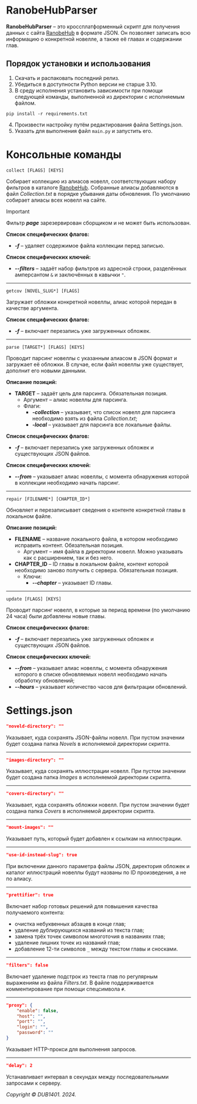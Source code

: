 # RanobeHubParser
**RanobeHubParser** – это кроссплатформенный скрипт для получения данных с сайта [RanobeHub](https://ranobehub.org/) в формате JSON. Он позволяет записать всю информацию о конкретной новелле, а также её главах и содержании глав.

## Порядок установки и использования
1. Скачать и распаковать последний релиз.
2. Убедиться в доступности Python версии не старше 3.10.
3. В среду исполнения установить зависимости при помощи следующей команды, выполненной из директории с исполняемым файлом.
```
pip install -r requirements.txt
```
4. Произвести настройку путём редактирования файла Settings.json.
5. Указать для выполнения файл `main.py` и запустить его.

# Консольные команды
```
collect [FLAGS] [KEYS]
```
Собирает коллекцию из алиасов новелл, соответствующих набору фильтров в каталоге [RanobeHub](https://ranobehub.org/). Собранные алиасы добавляются в файл _Collection.txt_ в порядке убывания даты обновления. По умолчанию собирает алиасы всех новелл на сайте.

> [!IMPORTANT]  
> Фильтр _**page**_ зарезервирован сборщиком и не может быть использован.

**Список специфических флагов:**
* _**-f**_ – удаляет содержимое файла коллекции перед записью.

**Список специфических ключей:**
* _**--filters**_ – задаёт набор фильтров из адресной строки, разделённых амперсантом `&` и заключённых в кавычки `"`.
___
```
getcov [NOVEL_SLUG*] [FLAGS]
```
Загружает обложки конкретной новеллы, алиас которой передан в качестве аргумента.

**Список специфических флагов:**
* _**-f**_ – включает перезапись уже загруженных обложек.
___
```
parse [TARGET*] [FLAGS] [KEYS]
```
Проводит парсинг новеллы с указанным алиасом в JSON формат и загружает её обложки. В случае, если файл новеллы уже существует, дополнит его новыми данными. 

**Описание позиций:**
* **TARGET** – задаёт цель для парсинга. Обязательная позиция.
	* Аргумент – алиас новеллы для парсинга.
	* Флаги:
		* _**-collection**_ – указывает, что список новелл для парсинга необходимо взять из файла _Collection.txt_;
		* _**-local**_ – указывает для парсинга все локальные файлы.
		
**Список специфических флагов:**
* _**-f**_ – включает перезапись уже загруженных обложек и существующих JSON файлов.

**Список специфических ключей:**
* _**--from**_ – указывает алиас новеллы, с момента обнаружения которой в коллекции необходимо начать парсинг.
___
```
repair [FILENAME*] [CHAPTER_ID*]
```
Обновляет и перезаписывает сведения о контенте конкретной главы в локальном файле.

**Описание позиций:**
* **FILENAME** – название локального файла, в котором необходимо исправить контент. Обязательная позиция.
	* Аргумент – имя файла в директории новелл. Можно указывать как с расширением, так и без него.
* **CHAPTER_ID** – ID главы в локальном файле, контент которой необходимо заново получить с сервера. Обязательная позиция.
	* Ключи:
		* _**--chapter**_ – указывает ID главы.
___
```
update [FLAGS] [KEYS]
```
Проводит парсинг новелл, в которые за период времени (по умолчанию 24 часа) были добавлены новые главы.

**Список специфических флагов:**
* _**-f**_ – включает перезапись уже загруженных обложек и существующих JSON файлов.

**Список специфических ключей:**
* _**--from**_ – указывает алиас новеллы, с момента обнаружения которого в списке обновляемых новелл необходимо начать обработку обновлений;
* _**--hours**_ – указывает количество часов для фильтрации обновлений.

# Settings.json
```JSON
"noveld-directory": ""
```
Указывает, куда сохранять JSON-файлы новелл. При пустом значении будет создана папка _Novels_ в исполняемой директории скрипта.
___
```JSON
"images-directory": ""
```
Указывает, куда сохранять иллюстрации новелл. При пустом значении будет создана папка _Images_ в исполняемой директории скрипта.
___
```JSON
"covers-directory": ""
```
Указывает, куда сохранять обложки новелл. При пустом значении будет создана папка _Covers_ в исполняемой директории скрипта.
___
```JSON
"mount-images": ""
```
Указывает путь, который будет добавлен к ссылкам на иллюстрации.
___
```JSON
"use-id-instead-slug": true
```
При включении данного параметра файлы JSON, директория обложек и каталог иллюстраций новеллы будут названы по ID произведения, а не по алиасу.
___
```JSON
"prettifier": true
```
Включает набор готовых решений для повышения качества получаемого контента:
* очистка небуквенных абзацев в конце глав;
* удаление дублирующихся названий из текста глав;
* замена трёх точек символом многоточия в названиях глав;
* удаление лишних точек из названий глав;
* добавление 12-ти символов `_` между текстом главы и сносками.
___
```JSON
"filters": false
```
Включает удаление подстрок из текста глав по регулярным выражениям из файла _Filters.txt_. В файле поддерживается комментирование при помощи спецсимвола `#`.
___
```JSON
"proxy": {
	"enable": false,
	"host": "",
	"port": "",
	"login": "",
	"password": ""
}
```
Указывает HTTP-прокси для выполнения запросов.
___
```JSON
"delay": 2
```
Устанавливает интервал в секундах между последовательными запросами к серверу.

_Copyright © DUB1401. 2024._
